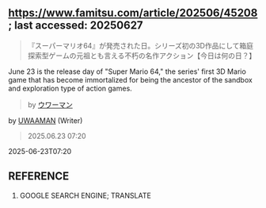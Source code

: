 ## https://www.famitsu.com/article/202506/45208; last accessed: 20250627

> 『スーパーマリオ64』が発売された日。シリーズ初の3D作品にして箱庭探索型ゲームの元祖とも言える不朽の名作アクション【今日は何の日？】

June 23 is the release day of "Super Mario 64," the series' first 3D Mario game that has become immortalized for being the ancestor of the sandbox and exploration type of action games.

> by [ウワーマン](https://www.famitsu.com/author/17/page/1)

by [UWAAMAN](https://www.famitsu.com/author/17/page/1) (Writer)

> 2025.06.23 07:20

2025-06-23T07:20

## REFERENCE

1) GOOGLE SEARCH ENGINE; TRANSLATE